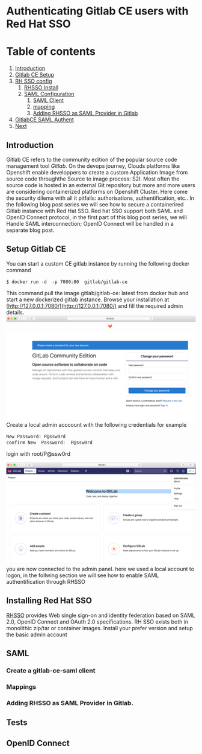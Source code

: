 # Authenticating Gitlab CE users with Red Hat SSO 
# Table of contents
 1. [Introduction](#introduction)
 2. [Gitlab CE Setup](#gitlabcesetup1)
 3. [RH SSO config](#rhsso)
    1. [RHSSO Install](#rhssoinstall)
    2. [SAML Configuration](#saml) 
       1. [SAML Client](#samlclient)
       2. [mapping](#mapping)
       3. [Adding RHSSO as SAML Provider in Gitlab](#gitlabrb)
 4. [GitlabCE SAML Authent](#testing)
 5. [Next](#next)

## Introduction <a name="introduction"></a>
Gitlab CE refers to the community edition of the popular source code management tool *Gitlab*.
On the devops journey, Clouds platforms like Openshift  enable developpers to create a custom Application Image from source code throughthe Source to image process: S2I.
Most often the source code is hosted in an external Git repository but more and more users are considering containerized platforms on Openshift Cluster.
Here come the security dilema with all it pitfalls: authorisations, authentification, etc..
In the following blog post series we will see how to secure a  containerired Gitlab instance with Red Hat SSO.
Red hat SSO support both SAML and OpenID Connect protocol, in the first part of this blog post series, we will 
Handle SAML interconnection; OpenID Connect will be handled in a separate blog post.

## Setup Gitlab CE <a name="gitlabcesetup1"></a>

You can start a custom CE gitlab instance by running the following docker command 

```
$ docker run -d  -p 7080:80  gitlab/gitlab-ce 

```
This  command pull the image gitlab/gitlab-ce: latest from docker hub and start a new dockerized  gitlab instance.
Browse your installation at [http://127.0.0.1:7080/](http://127.0.0.1:7080/) and fill the required admin details.
![Gitlab CE Installation](https://github.com/nelvadas/gitlab-with-redhatsso-saml/blob/master/images/gitlabce-install01.png)
Create a local admin acccount with the following credentials for example
```
New Password: P@ssw0rd
confirm New  Password:  P@ssw0rd
```
login with root/P@ssw0rd

![Gitlab CE Admin account](https://github.com/nelvadas/gitlab-with-redhatsso-saml/blob/master/images/gitlabce-install02.png)
you are now connected to the admin panel.
here we used a local account to logon, in the follwing section we will see how to enable SAML authentification through RHSSO


## Installing Red Hat SSO <a name="rhssoinstall"></a>
<a href="https://access.redhat.com/products/red-hat-single-sign-on#getstarted">RHSSO</a> provides Web single sign-on and identity federation based on SAML 2.0, OpenID Connect and OAuth 2.0 specifications.
RH SSO exists both in monolithic zip/tar or container images.
Install your prefer version and setup the basic admin account 

## SAML <a name="saml"></a>

### Create a gitlab-ce-saml client <a name="client"></a>
### Mappings <a name="mapping"></a>
### Adding RHSSO as SAML Provider in Gitlab.<a name="gitlabrb"></a>

## Tests <a name="testing"></a>
## OpenID Connect <a name="next"></a>
